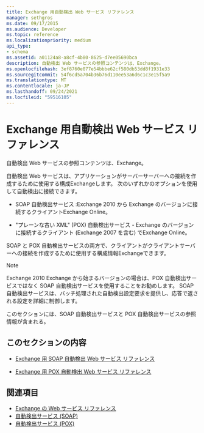 ```yaml
---
title: Exchange 用自動検出 Web サービス リファレンス
manager: sethgros
ms.date: 09/17/2015
ms.audience: Developer
ms.topic: reference
ms.localizationpriority: medium
api_type:
- schema
ms.assetid: a01124a8-a8cf-4b80-8625-d7ee05690bca
description: 自動検出 Web サービスの参照コンテンツは、Exchange。
ms.openlocfilehash: 3ef8760e077e54bbbe62cf580db53dd8f1931e33
ms.sourcegitcommit: 54f6cd5a704b36b76d110ee53a6d6c1c3e15f5a9
ms.translationtype: MT
ms.contentlocale: ja-JP
ms.lasthandoff: 09/24/2021
ms.locfileid: "59516105"
---
```

# <a name="autodiscover-web-service-reference-for-exchange"></a>Exchange 用自動検出 Web サービス リファレンス

自動検出 Web サービスの参照コンテンツは、Exchange。
  
自動検出 Web サービスは、アプリケーションがサーバーサーバーへの接続を作成するために使用する構成Exchangeします。 次のいずれかのオプションを使用して自動検出に接続できます。
  
- SOAP 自動検出サービス :Exchange 2010 から Exchange のバージョンに接続するクライアントExchange Online。
    
- "プレーンな古い XML" (POX) 自動検出サービス - Exchange のバージョンに接続するクライアント (Exchange 2007 を含む) でExchange Online。 
    
SOAP と POX 自動検出サービスの両方で、クライアントがクライアントサーバーへの接続を作成するために使用する構成情報Exchangeできます。
  
> [!NOTE]
> Exchange 2010 Exchange から始まるバージョンの場合は、POX 自動検出サービスではなく SOAP 自動検出サービスを使用することをお勧めします。 SOAP 自動検出サービスは、バッチ処理された自動検出設定要求を提供し、応答で返される設定を詳細に制御します。 
  
このセクションには、SOAP 自動検出サービスと POX 自動検出サービスの参照情報が含まれる。
  
## <a name="in-this-section"></a>このセクションの内容
<a name="bk_InThisSection"> </a>

- [Exchange 用 SOAP 自動検出 Web サービス リファレンス](soap-autodiscover-web-service-reference-for-exchange.md)
    
- [Exchange 用 POX 自動検出 Web サービス リファレンス](pox-autodiscover-web-service-reference-for-exchange.md)
    
## <a name="see-also"></a>関連項目

- [Exchange の Web サービス リファレンス](web-services-reference-for-exchange.md)
- [自動検出サービス (SOAP)](https://msdn.microsoft.com/library/e24d1a1f-0d20-4bd9-ae4c-9112ecacea78%28Office.15%29.aspx)
- [自動検出サービス (POX)](https://msdn.microsoft.com/library/13c54de3-a91c-4424-8732-99dd8f2162ec%28Office.15%29.aspx)
    

